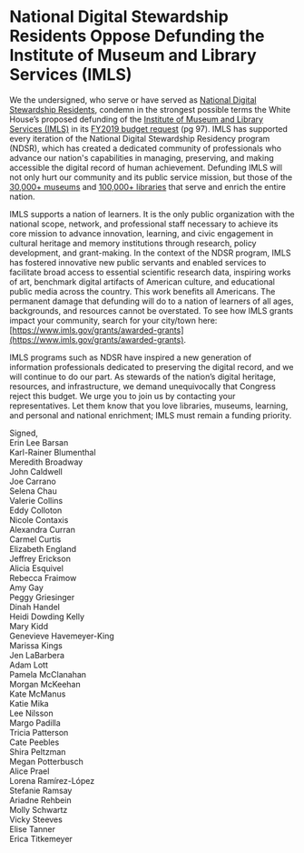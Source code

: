 # National Digital Stewardship Residents Oppose Defunding the Institute of Museum and Library Services (IMLS)

We the undersigned, who serve or have served as [National Digital Stewardship Residents](https://ndsr-program.org/), condemn in the strongest possible terms the White House’s proposed defunding of the [Institute of Museum and Library Services (IMLS)](https://www.imls.gov/) in its [FY2019 budget request](http://web.archive.org/web/20180212214347/https://www.whitehouse.gov/wp-content/uploads/2018/02/msar-fy2019.pdf) (pg 97). IMLS has supported every iteration of the National Digital Stewardship Residency program (NDSR), which has created a dedicated community of professionals who advance our nation's capabilities in managing, preserving, and making accessible the digital record of human achievement. Defunding IMLS will not only hurt our community and its public service mission, but those of the [30,000+ museums](https://www.imls.gov/research-evaluation/data-collection/museum-universe-data-file) and [100,000+ libraries](http://www.ala.org/tools/libfactsheets/alalibraryfactsheet01) that serve and enrich the entire nation. 

IMLS supports a nation of learners. It is the only public organization with the national scope, network, and professional staff necessary to achieve its core mission to advance innovation, learning, and civic engagement in cultural heritage and memory institutions through research, policy development, and grant-making. In the context of the NDSR program, IMLS has fostered innovative new public servants and enabled services to facilitate broad access to essential scientific research data, inspiring works of art, benchmark digital artifacts of American culture, and educational public media across the country. This work benefits all Americans. The permanent damage that defunding will do to a nation of learners of all ages, backgrounds, and resources cannot be overstated. To see how IMLS grants impact your community, search for your city/town here: [https://www.imls.gov/grants/awarded-grants](https://www.imls.gov/grants/awarded-grants). 

IMLS programs such as NDSR have inspired a new generation of information professionals dedicated to preserving the digital record, and we will continue to do our part. As stewards of the nation’s digital heritage, resources, and infrastructure, we demand unequivocally that Congress reject this budget. We urge you to join us by contacting your representatives. Let them know that you love libraries, museums, learning, and personal and national enrichment; IMLS must remain a funding priority.

Signed,<br>
Erin Lee Barsan<br>
Karl-Rainer Blumenthal<br>
Meredith Broadway<br>
John Caldwell<br>
Joe Carrano<br>
Selena Chau<br>
Valerie Collins<br>
Eddy Colloton<br>
Nicole Contaxis<br>
Alexandra Curran<br>
Carmel Curtis<br>
Elizabeth England<br>
Jeffrey Erickson<br>
Alicia Esquivel<br>
Rebecca Fraimow<br>
Amy Gay<br>
Peggy Griesinger<br>
Dinah Handel<br>
Heidi Dowding Kelly<br>
Mary Kidd<br>
Genevieve Havemeyer-King<br>
Marissa Kings<br>
Jen LaBarbera<br>
Adam Lott<br>
Pamela McClanahan<br>
Morgan McKeehan<br>
Kate McManus<br>
Katie Mika<br>
Lee Nilsson<br>
Margo Padilla<br>
Tricia Patterson<br>
Cate Peebles<br>
Shira Peltzman<br> 
Megan Potterbusch<br>
Alice Prael<br>
Lorena Ramírez-López<br>
Stefanie Ramsay<br>
Ariadne Rehbein<br>
Molly Schwartz<br>
Vicky Steeves<br>
Elise Tanner<br>
Erica Titkemeyer
